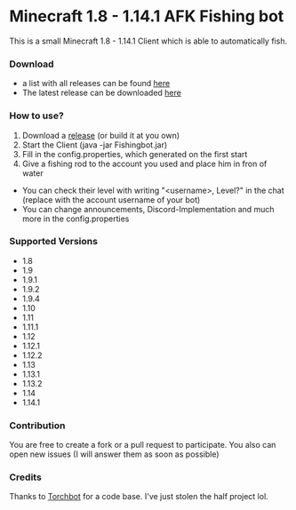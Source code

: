 Minecraft 1.8 - 1.14.1 AFK Fishing bot
==============

This is a small Minecraft 1.8 - 1.14.1 Client which is able to automatically fish.

### Download
* a list with all releases can be found [here](https://github.com/MrKinau/FishingBot/releases)
* The latest release can be downloaded [here](https://github.com/MrKinau/FishingBot/releases/latest)

### How to use?
1. Download a [release](https://github.com/MrKinau/FishingBot/releases) (or build it at you own)
2. Start the Client (java -jar Fishingbot.jar)
3. Fill in the config.properties, which generated on the first start
4. Give a fishing rod to the account you used and place him in fron of water

* You can check their level with writing "\<username\>, Level?" in the chat (replace <username> with the account username of your bot)
* You can change announcements, Discord-Implementation and much more in the config.properties

### Supported Versions
* 1.8
* 1.9
* 1.9.1
* 1.9.2
* 1.9.4
* 1.10
* 1.11
* 1.11.1
* 1.12
* 1.12.1
* 1.12.2
* 1.13
* 1.13.1
* 1.13.2
* 1.14
* 1.14.1

### Contribution
You are free to create a fork or a pull request to participate. You also can open new issues (I will answer them as soon as possible)

### Credits
Thanks to [Torchbot](https://github.com/woder/TorchBot) for a code base. I've just stolen the half project lol.
